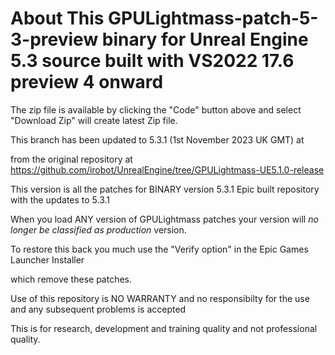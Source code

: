 About This GPULightmass-patch-5-3-preview binary for Unreal Engine 5.3 source built with VS2022 17.6 preview 4 onward
====================================================================================

The zip file is available by clicking the "Code" button above and select "Download Zip" will create latest Zip file.


This branch has been updated to 5.3.1 (1st November 2023 UK GMT) at

from the original repository at https://github.com/irobot/UnrealEngine/tree/GPULightmass-UE5.1.0-release

This version is all the patches for BINARY version 5.3.1 Epic built repository with the updates to 5.3.1


When you load ANY version of GPULightmass patches your version will *no longer be classified as production* version. 

To restore this back you much use the "Verify option" in the Epic Games Launcher Installer

which remove these patches.

Use of this repository is NO WARRANTY and no responsibilty for the use and any subsequent problems is accepted


This is for research, development and training quality and not professional quality.
